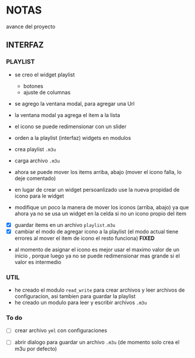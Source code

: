 # NOTAS

avance del proyecto

## INTERFAZ
### PLAYLIST
- se creo el widget playlist
    - botones
    - ajuste de columnas

- se agrego la ventana modal, para agregar una Url
- la ventana modal ya agrega el item a la lista
- el icono se puede redimensionar con un slider
- orden a la playlist (interfaz) widgets en modulos
- crea playlist `.m3u`
- carga archivo `.m3u`
- ahora se puede mover los items arriba, abajo (mover el icono falla, lo deje comentado)
- en lugar de crear un widget persoanlizado use la nueva propidad de icono para le widget
- modifique un poco la manera de mover los iconos (arriba, abajo) ya que ahora ya no se usa un widget en la celda si no un icono propio del item
- [x] guardar items en un archivo `playlist.m3u`
- [x] cambiar el modo de agregar icono a la playlist (el modo actual tiene errores al mover el item de icono el resto funciona) **FIXED**
- al momento de asignar el icono es mejor usar el maximo valor de un inicio , porque luego ya no se puede redimensionar mas grande si el valor es intermedio


### UTIL
- he creado el modulo `read_write` para crear archivos y leer archivos de configuracion, asi tambien para guardar la playlist
- he creado un modulo para leer y escribir archivos `.m3u`

### To do
- [ ] crear archivo `yml` con configuraciones
- [ ] abrir dialogo para guardar un archivo `.m3u` (de momento solo crea el m3u por defecto)


